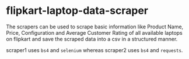 # flipkart-laptop-data-scraper

The scrapers can be used to scrape basic information like Product Name, Price, Configuration and Average Customer Rating of all available laptops on flipkart and save the scraped data into a csv in a structured manner.

scraper1 uses ```bs4``` and ```selenium``` whereas scraper2 uses ```bs4``` and ```requests```.

